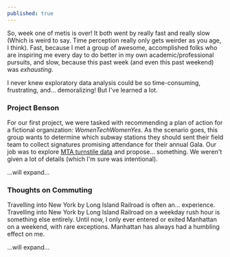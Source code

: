 ```yaml
---
published: true
---
```

So, week one of metis is over! It both went by really fast and really slow (Which is weird to say. Time perception really only gets weirder as you age, I think). Fast, because I met a group of awesome, accomplished folks who are inspiring me every day to do better in my own academic/professional pursuits, and slow, because this past week (and even this past weekend) was _exhausting._

I never knew exploratory data analysis could be so time-consuming, frustrating, and... demoralizing! But I've learned a lot.

### Project Benson


For our first project, we were tasked with recommending a plan of action for a fictional organization: _WomenTechWomenYes_. As the scenario goes, this group wants to determine which subway stations they should sent their field team to collect signatures promising attendance for their annual Gala. Our job was to explore [MTA turnstile data](http://web.mta.info/developers/turnstile.html) and propose... something. We weren't given a lot of details (which I'm sure was intentional).

...will expand...  
### Thoughts on Commuting

Travelling into New York by Long Island Railroad is often an... experience.   Travelling into New York by Long Island Railroad on a weekday rush hour is something else entirely. 
Until now, I only ever entered or exited Manhattan on a weekend, with rare exceptions. Manhattan has always had a humbling effect on me. 

...will expand...
